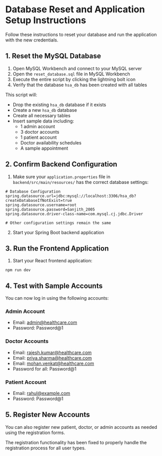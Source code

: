 # Database Reset and Application Setup Instructions

Follow these instructions to reset your database and run the application with the new credentials.

## 1. Reset the MySQL Database

1. Open MySQL Workbench and connect to your MySQL server
2. Open the `reset_database.sql` file in MySQL Workbench
3. Execute the entire script by clicking the lightning bolt icon
4. Verify that the database `hsa_db` has been created with all tables

This script will:
- Drop the existing `hsa_db` database if it exists
- Create a new `hsa_db` database
- Create all necessary tables
- Insert sample data including:
  - 1 admin account
  - 3 doctor accounts
  - 1 patient account
  - Doctor availability schedules
  - A sample appointment

## 2. Confirm Backend Configuration

1. Make sure your `application.properties` file in `backend/src/main/resources/` has the correct database settings:

```properties
# Database Configuration
spring.datasource.url=jdbc:mysql://localhost:3306/hsa_db?createDatabaseIfNotExist=true
spring.datasource.username=root
spring.datasource.password=Sanjith_2005
spring.datasource.driver-class-name=com.mysql.cj.jdbc.Driver

# Other configuration settings remain the same
```

2. Start your Spring Boot backend application

## 3. Run the Frontend Application

1. Start your React frontend application:
```
npm run dev
```

## 4. Test with Sample Accounts

You can now log in using the following accounts:

### Admin Account
- Email: admin@healthcare.com
- Password: Password@1

### Doctor Accounts
- Email: rajesh.kumar@healthcare.com
- Email: priya.sharma@healthcare.com
- Email: mohan.venkat@healthcare.com
- Password for all: Password@1

### Patient Account
- Email: rahul@example.com
- Password: Password@1

## 5. Register New Accounts

You can also register new patient, doctor, or admin accounts as needed using the registration forms.

The registration functionality has been fixed to properly handle the registration process for all user types. 